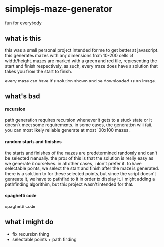 # simplejs-maze-generator
fun for everybody

## what is this
this was a small personal project intended for me to get better at javascript. this generates mazes with any dimensions from 10-200 cells of width/height. mazes are marked with a green and red tile, representing the start and finish respectively. as such, every maze does have a solution that takes you from the start to finish.

every maze can have it's solution shown and be downloaded as an image.

## what's bad
#### recursion
path generation requires recursion whenever it gets to a stuck state or it doesn't meet some requirements. in some cases, the generation will fail. you can most likely reliable generate at most 100x100 mazes.

#### random starts and finishes
the starts and finishes of the mazes are predetermined randomly and can't be selected manually. the pros of this is that the solution is really easy as we generate it ourselves. in all other cases, i don't prefer it. to have selectable points, we select the start and finish after the maze is generated. there is a solution to for these selected points, but since the script doesn't genreate it, we have to pathfind to it in order to display it. i might adding a pathfinding algorithim, but this project wasn't intended for that.

#### spaghetti code
spaghetti code

## what i might do
- fix recursion thing
- selectable points + path finding
